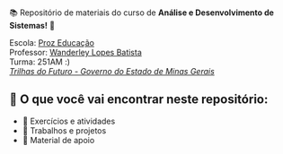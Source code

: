 📚 Repositório de materiais do curso de **Análise e Desenvolvimento de Sistemas!** 🚀 

Escola: [Proz Educação](https://prozeducacao.com.br/) </br>
Professor: [Wanderley Lopes Batista](https://capacidadevirtual.blogspot.com/p/curriculo-prof-wanderley_20.html) </br> 
Turma: 251AM :) </br>
_[Trilhas do Futuro - Governo do Estado de Minas Gerais](https://www.trilhasdefuturo.mg.gov.br/)_

## 📂 O que você vai encontrar neste repositório:
- 📁 Exercícios e atividades
- 📁 Trabalhos e projetos
- 📁 Material de apoio